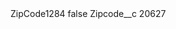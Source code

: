 <?xml version="1.0" encoding="UTF-8"?>
<CustomMetadata xmlns="http://soap.sforce.com/2006/04/metadata" xmlns:xsi="http://www.w3.org/2001/XMLSchema-instance" xmlns:xsd="http://www.w3.org/2001/XMLSchema">
    <label>ZipCode1284</label>
    <protected>false</protected>
    <values>
        <field>Zipcode__c</field>
        <value xsi:type="xsd:string">20627</value>
    </values>
</CustomMetadata>
